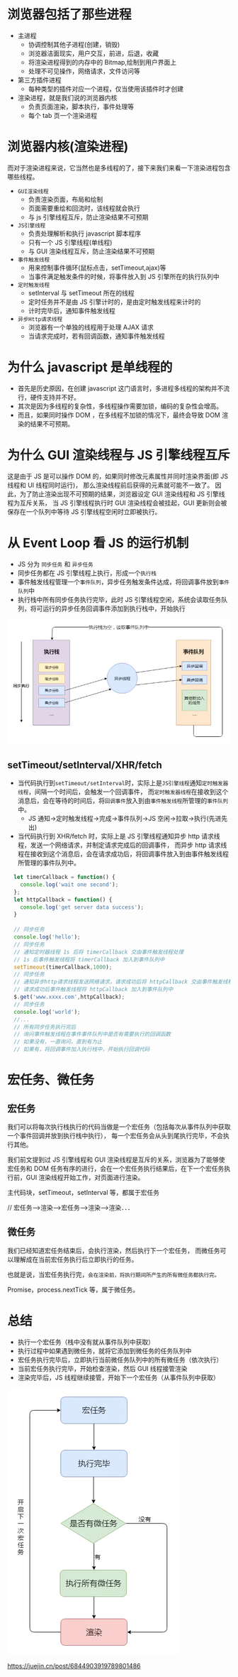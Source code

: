 # 浏览器包括了那些进程

- 主进程
  - 协调控制其他子进程(创建，销毁)
  - 浏览器洁面现实，用户交互，前进，后退，收藏
  - 将渲染进程得到的内存中的 Bitmap,绘制到用户界面上
  - 处理不可见操作，网络请求，文件访问等
- 第三方插件进程
  - 每种类型的插件对应一个进程，仅当使用该插件时才创建
- 渲染进程，就是我们说的浏览器内核
  - 负责页面渲染，脚本执行，事件处理等
  - 每个 tab 页一个渲染进程

# 浏览器内核(渲染进程)

而对于渲染进程来说，它当然也是多线程的了，接下来我们来看一下渲染进程包含哪些线程。

- `GUI渲染线程`
  - 负责渲染页面，布局和绘制
  - 页面需要重绘和回流时，该线程就会执行
  - 与 js 引擎线程互斥，防止渲染结果不可预期
- `JS引擎线程`
  - 负责处理解析和执行 javascript 脚本程序
  - 只有一个 JS 引擎线程(单线程)
  - 与 GUI 渲染线程互斥，防止渲染结果不可预期
- `事件触发线程`
  - 用来控制事件循环(鼠标点击，setTimeout,ajax)等
  - 当事件满足触发条件的时候，将事件放入到 JS 引擎所在的执行队列中
- `定时触发线程`
  - setInterval 与 setTimeout 所在的线程
  - 定时任务并不是由 JS 引擎计时的，是由定时触发线程来计时的
  - 计时完毕后，通知事件触发线程
- `异步Http请求线程`
  - 浏览器有一个单独的线程用于处理 AJAX 请求
  - 当请求完成时，若有回调函数，通知事件触发线程

# 为什么 javascript 是单线程的

- 首先是历史原因，在创建 javascript 这门语言时，多进程多线程的架构并不流行，硬件支持并不好。
- 其次是因为多线程的复杂性，多线程操作需要加锁，编码的复杂性会增高。
- 而且，如果同时操作 DOM ，在多线程不加锁的情况下，最终会导致 DOM 渲染的结果不可预期。

# 为什么 GUI 渲染线程与 JS 引擎线程互斥

这是由于 JS 是可以操作 DOM 的，如果同时修改元素属性并同时渲染界面(即 JS 线程和 UI 线程同时运行)，
那么渲染线程前后获得的元素就可能不一致了。
因此，为了防止渲染出现不可预期的结果，浏览器设定 GUI 渲染线程和 JS 引擎线程为互斥关系，
当 JS 引擎线程执行时 GUI 渲染线程会被挂起，GUI 更新则会被保存在一个队列中等待 JS 引擎线程空闲时立即被执行。

# 从 Event Loop 看 JS 的运行机制

- JS 分为 `同步任务` 和 `异步任务`
- 同步任务都在 JS 引擎线程上执行，形成一个`执行栈`
- 事件触发线程管理一个`事件队列`，异步任务触发条件达成，将回调事件放到`事件队列`中
- 执行栈中所有同步任务执行完毕，此时 JS 引擎线程空闲，系统会读取任务队列，将可运行的异步任务回调事件添加到执行栈中，开始执行

<img src="../images/16cb1d70e5120bea.png">

## setTimeout/setInterval/XHR/fetch

- 当代码执行到`setTimeout/setInterval`时，实际上是`JS引擎线程`通知`定时触发器线程`，间隔一个时间后，会触发一个回调事件， 而`定时触发器线程`在接收到这个消息后，会在等待的时间后，将`回调事件`放入到由`事件触发线程`所管理的`事件队列`中。
  - JS 通知->定时触发线程->完成->事件队列->JS 空闲->拉取->执行(先进先出)
- 当代码执行到 XHR/fetch 时，实际上是 JS 引擎线程通知异步 http 请求线程，发送一个网络请求，并制定请求完成后的回调事件， 而异步 http 请求线程在接收到这个消息后，会在请求成功后，将回调事件放入到由事件触发线程所管理的事件队列中。

```Javascript
  let timerCallback = function() {
    console.log('wait one second');
  };
  let httpCallback = function() {
    console.log('get server data success');
  }

  // 同步任务
  console.log('hello');
  // 同步任务
  // 通知定时器线程 1s 后将 timerCallback 交由事件触发线程处理
  // 1s 后事件触发线程将 timerCallback 加入到事件队列中
  setTimeout(timerCallback,1000);
  // 同步任务
  // 通知异步http请求线程发送网络请求，请求成功后将 httpCallback 交由事件触发线程处理
  // 请求成功后事件触发线程将 httpCallback 加入到事件队列中
  $.get('www.xxxx.com',httpCallback);
  // 同步任务
  console.log('world');
  //...
  // 所有同步任务执行完后
  // 询问事件触发线程在事件事件队列中是否有需要执行的回调函数
  // 如果没有，一直询问，直到有为止
  // 如果有，将回调事件加入执行栈中，开始执行回调代码
```

# 宏任务、微任务

## 宏任务

我们可以将每次执行栈执行的代码当做是一个宏任务（包括每次从事件队列中获取一个事件回调并放到执行栈中执行）， 每一个宏任务会从头到尾执行完毕，不会执行其他。

我们前文提到过 JS 引擎线程和 GUI 渲染线程是互斥的关系，浏览器为了能够使宏任务和 DOM 任务有序的进行，会在一个宏任务执行结果后，在下一个宏任务执行前，GUI 渲染线程开始工作，对页面进行渲染。

主代码块，setTimeout，setInterval 等，都属于宏任务

// 宏任务-->渲染-->宏任务-->渲染-->渲染．．．

## 微任务

我们已经知道宏任务结束后，会执行渲染，然后执行下一个宏任务，
而微任务可以理解成在当前宏任务执行后立即执行的任务。

也就是说，当宏任务执行完，`会在渲染前，将执行期间所产生的所有微任务都执行完。`

Promise，process.nextTick 等，属于微任务。

# 总结

- 执行一个宏任务（栈中没有就从事件队列中获取）
- 执行过程中如果遇到微任务，就将它添加到微任务的任务队列中
- 宏任务执行完毕后，立即执行当前微任务队列中的所有微任务（依次执行）
- 当前宏任务执行完毕，开始检查渲染，然后 GUI 线程接管渲染
- 渲染完毕后，JS 线程继续接管，开始下一个宏任务（从事件队列中获取）

<img src="../images/16cb1d7bb4bd9fd2.png">

https://juejin.cn/post/6844903919789801486
